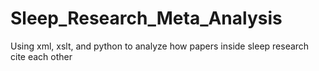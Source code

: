 # Sleep_Research_Meta_Analysis

Using xml, xslt, and python to analyze how papers inside sleep research cite each other
